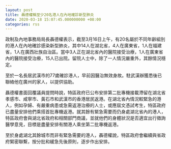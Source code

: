 ```yaml
---
layout: post
title: 聶德權稱至少20名港人在內地確診新型肺炎
date: 2020-03-18 15:07:45.000000000 +08:00
categories: rss
---
```


政制及內地事務局局長聶德權表示，截至3月16日上午，有20名屬於不同年齡組別的港人在內地確診感染新型肺炎，其中14人在湖北省，4人在廣東省，1人在福建省，1人在廣西壯族自治區。當中3人正在湖北省內的醫院接受治療，1人在廣東省內的醫院接受治療，15人已出院。留院人士中，除了一人情況嚴重外，其餘情況穩定。

至於一名長居武漢市的77歲確診港人，早前因醫治無效身故。駐武漢辦獲悉後已聯絡他在廣州的家人，以提供協助。

聶德權書面回覆議員提問時說，特區政府已公布安排第二批專機接載滯留在湖北省孝感市、咸寧市、黃石市和武漢市的香港居民返港。在湖北省內情況較緊急的港人，例如孕婦、有嚴重病患或急需返港治療的人士，或應屆文憑試考生，特區政府已盡量安排他們乘搭首批專機返港。就其餘有緊急需要而仍身處湖北省內的港人，特區政府會與湖北省政府和相關部門商議，並就他們的身體狀況是否適宜出行徵詢醫學意見，目標是盡量安排有關港人乘坐第二批專機返港。
 
至於身處湖北其餘城市而非有緊急需要的港人，聶德權說，特區政府會繼續與省政府緊密聯繫，按分批和緩急先後原則，逐步作出安排。

